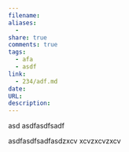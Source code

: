 ```yaml
---
filename: 
aliases:
  - 
share: true
comments: true
tags:
  - afa
  - asdf
link:
  - 234/adf.md
date: 
URL: 
description: 
---
```

asd
asdfasdfsadf


asdfasdfsadfasdzxcv
xcvzxcvzxcv